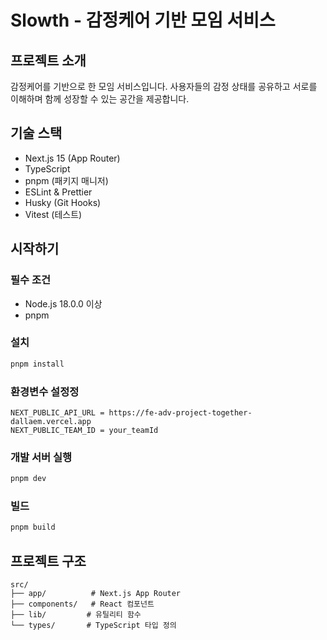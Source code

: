 # Slowth - 감정케어 기반 모임 서비스

## 프로젝트 소개

감정케어를 기반으로 한 모임 서비스입니다. 사용자들의 감정 상태를 공유하고 서로를 이해하며 함께 성장할 수 있는 공간을 제공합니다.

## 기술 스택

- Next.js 15 (App Router)
- TypeScript
- pnpm (패키지 매니저)
- ESLint & Prettier
- Husky (Git Hooks)
- Vitest (테스트)

## 시작하기

### 필수 조건

- Node.js 18.0.0 이상
- pnpm

### 설치

```bash
pnpm install
```

### 환경변수 설정정

```
NEXT_PUBLIC_API_URL = https://fe-adv-project-together-dallaem.vercel.app
NEXT_PUBLIC_TEAM_ID = your_teamId
```

### 개발 서버 실행

```bash
pnpm dev
```

### 빌드

```bash
pnpm build
```

## 프로젝트 구조

```
src/
├── app/          # Next.js App Router
├── components/   # React 컴포넌트
├── lib/         # 유틸리티 함수
└── types/       # TypeScript 타입 정의
```
